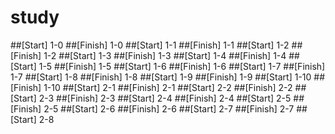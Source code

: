 # study
##[Start] 1-0
##[Finish] 1-0
##[Start] 1-1
##[Finish] 1-1
##[Start] 1-2
##[Finish] 1-2
##[Start] 1-3
##[Finish] 1-3
##[Start] 1-4
##[Finish] 1-4
##[Start] 1-5
##[Finish] 1-5
##[Start] 1-6
##[Finish] 1-6
##[Start] 1-7
##[Finish] 1-7
##[Start] 1-8
##[Finish] 1-8
##[Start] 1-9
##[Finish] 1-9
##[Start] 1-10
##[Finish] 1-10
##[Start] 2-1
##[Finish] 2-1
##[Start] 2-2
##[Finish] 2-2
##[Start] 2-3
##[Finish] 2-3
##[Start] 2-4
##[Finish] 2-4
##[Start] 2-5
##[Finish] 2-5
##[Start] 2-6
##[Finish] 2-6
##[Start] 2-7
##[Finish] 2-7
##[Start] 2-8

